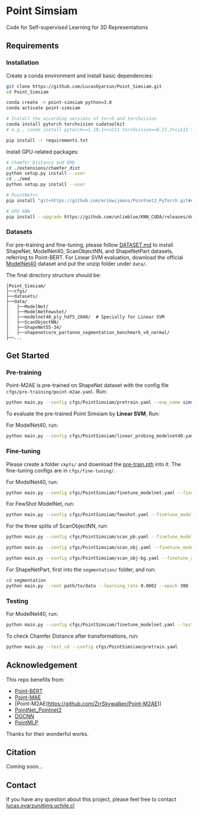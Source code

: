 # Point Simsiam

Code for Self-supervised Learning for 3D Representations

## Requirements

### Installation
Create a conda environment and install basic dependencies:
```bash
git clone https://github.com/LucasOyarzun/Point_Simsiam.git
cd Point_Simsiam

conda create -n point-simsiam python=3.8
conda activate point-simsiam

# Install the according versions of torch and torchvision
conda install pytorch torchvision cudatoolkit
# e.g., conda install pytorch==1.10,1+cu111 torchvision==0.11.2+cu111 torchaudio==0.10.1+cu111     cudatoolkit=11.3

pip install -r requirements.txt
```
Install GPU-related packages:
```bash
# Chamfer Distance and EMD
cd ./extensions/chamfer_dist
python setup.py install --user
cd ../emd
python setup.py install --user

# PointNet++
pip install "git+https://github.com/erikwijmans/Pointnet2_PyTorch.git#egg=pointnet2_ops&subdirectory=pointnet2_ops_lib"

# GPU kNN
pip install --upgrade https://github.com/unlimblue/KNN_CUDA/releases/download/0.2/KNN_CUDA-0.2-py3-none-any.whl
```
### Datasets
For pre-training and fine-tuning, please follow [DATASET.md](https://github.com/lulutang0608/Point-BERT/blob/master/DATASET.md) to install ShapeNet, ModelNet40, ScanObjectNN, and ShapeNetPart datasets, referring to Point-BERT. For Linear SVM evaluation, download the official [ModelNet40](https://shapenet.cs.stanford.edu/media/modelnet40_ply_hdf5_2048.zip) dataset and put the unzip folder under `data/`.

The final directory structure should be:
```
│Point_Simsiam/
├──cfgs/
├──datasets/
├──data/
│   ├──ModelNet/
│   ├──ModelNetFewshot/
│   ├──modelnet40_ply_hdf5_2048/  # Specially for Linear SVM
│   ├──ScanObjectNN/
│   ├──ShapeNet55-34/
│   ├──shapenetcore_partanno_segmentation_benchmark_v0_normal/
├──...
```


## Get Started

### Pre-training
Point-M2AE is pre-trained on ShapeNet dataset with the config file `cfgs/pre-training/point-m2ae.yaml`. Run:
```bash
python main.py --config cfgs/PointSimsiam/pretrain.yaml --exp_name simsiam_pretrain
```

To evaluate the pre-trained Point Simsiam by **Linear SVM**, Run:

For ModelNet40, run:
```bash
python main.py --config cfgs/PointSimsiam/linear_probing_modelnet40.yaml --linear_probing modelnet40 --linear_model <knn|svm> --exp_name simsiam_test_svm --ckpts experiments/.../ckpt-last.pth
```

### Fine-tuning
Please create a folder `ckpts/` and download the [pre-train.pth](https://drive.google.com/file/d/1HyUEv04V2K6vMaR0P7WksuoiMtoXx1fM/view?usp=share_link) into it. The fine-tuning configs are in `cfgs/fine-tuning/`.

For ModelNet40, run:
```bash
python main.py --config cfgs/PointSimsiam/finetune_modelnet.yaml --finetune_model --exp_name simsiam_finetune --ckpts experiments/.../ckpt-last.pth
```

For FewShot ModelNet, run:
```bash
python main.py --config cfgs/PointSimsiam/fewshot.yaml --finetune_model --ckpts experiments/.../ckpt-last.pth --exp_name simsiam_fewshot --way <5|10> --shot <10|20> --fold <0...9>
```

For the three splits of ScanObjectNN, run:

```bash
python main.py --config cfgs/PointSimsiam/scan_pb.yaml --finetune_model --exp_name simsiam_scan_pb --ckpts experiments/.../ckpt-last.pth
```
```bash
python main.py --config cfgs/PointSimsiam/scan_obj.yaml --finetune_model --exp_name simsiam_scan_obj --ckpts experiments/.../ckpt-last.pth
```
```bash
python main.py --config cfgs/PointSimsiam/scan_obj-bg.yaml --finetune_model --exp_name simsiam_scan_obj-bg --ckpts experiments/.../ckpt-last.pth
```

For ShapeNetPart, first into the `segmentation/` folder, and run:
```bash
cd segmentation
python main.py --root path/to/data --learning_rate 0.0002 --epoch 300 --ckpts <path/to/pre-trained/model> --model <PointTransformer|PointNet|DGCNN>
```

### Testing

For ModelNet40, run:
```bash
python main.py --config cfgs/PointSimsiam/finetune_modelnet.yaml --test --vote --exp_name simsiam_finetune --ckpts experiments/finetune_modelnet/.../ckpt-best.pth 
```

To check Chamfer Distance after transformations, run:
```bash
python main.py --test_cd --config cfgs/PointSimsiam/pretrain.yaml
```

## Acknowledgement
This repo benefits from:

* [Point-BERT](https://github.com/lulutang0608/Point-BERT)
* [Point-MAE](https://github.com/Pang-Yatian/Point-MAE)
* [Point-M2AE(https://github.com/ZrrSkywalker/Point-M2AE)]
* [PointNet_Pointnet2](https://github.com/yanx27/Pointnet_Pointnet2_pytorch)
* [DGCNN](https://github.com/WangYueFt/dgcnn)
* [PointMLP](https://github.com/ma-xu/pointMLP-pytorch)

Thanks for their wonderful works.

## Citation

Coming soon...

## Contact
If you have any question about this project, please feel free to contact lucas.oyarzun@ing.uchile.cl